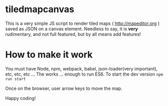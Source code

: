# tiledmapcanvas
This is a very simple JS script to render tiled maps ( http://mapeditor.org ) saved as JSON on a canvas element. Needless to say, it is **very** rudimentary, and not full featured, but by all means add features!

# How to make it work
You must have Node, npm, webpack, babel, json-loader(very important), etc, etc, etc ... The works ... enough to run ES6. To start the dev version `npm run start`

Once on the browser, user arrow keys to move the map.

Happy coding!